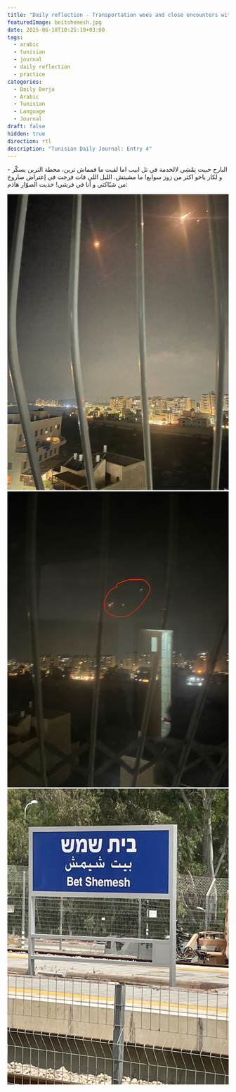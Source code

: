 ```yaml
---
title: "Daily reflection - Transportation woes and close encounters with Iranian missiles"
featuredImage: beitshemesh.jpg
date: 2025-06-18T10:25:19+03:00
tags:
  - arabic
  - tunisian
  - journal
  - daily reflection
  - practice
categories:
  - Daily Derja
  - Arabic
  - Tunisian
  - Language
  - Journal
draft: false
hidden: true
direction: rtl
description: "Tunisian Daily Journal: Entry 4"
---
```

البارح حبيت نِمْشِي لالخدمة في تل ابيب اما لقيت ما فمماش ترين، محطة الترين يسكّر - و لكار ياخو اكثر من زوز سوايع! ما مشيتش. الليل اللي فات فرجت في إعتراض صاروخ من شبّاكتي و أنا في فرشي!   خذيت الصوّار هاذم:

![a present from Iran](missile1.jpeg)![some more gifts from Persia](missile.jpeg)![the train station in Beit Shemesh now closed](beitshemeshtrain.jpg)
